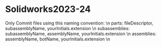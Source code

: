 # Solidworks2023-24
Only Commit files using this naming convention: \n
parts: fileDescriptor, subassemblyName, yourInitials.extension \n
subassemblies: subassemblyName, assemblyName, yourInitials.extension \n
assemblies: assemblyName, botName, yourInitials.extension \n
